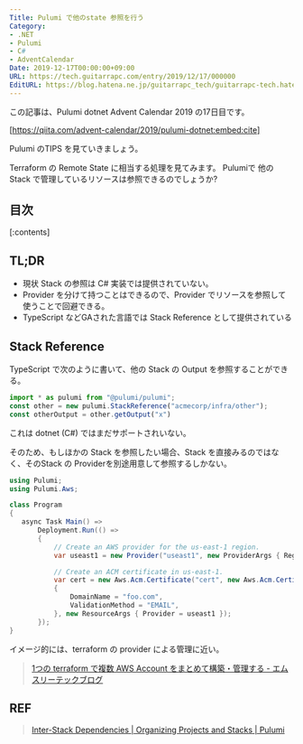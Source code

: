 ```yaml
---
Title: Pulumi で他のstate 参照を行う
Category:
- .NET
- Pulumi
- C#
- AdventCalendar
Date: 2019-12-17T00:00:00+09:00
URL: https://tech.guitarrapc.com/entry/2019/12/17/000000
EditURL: https://blog.hatena.ne.jp/guitarrapc_tech/guitarrapc-tech.hatenablog.com/atom/entry/26006613478869291
---
```


この記事は、Pulumi dotnet Advent Calendar 2019 の17日目です。

[https://qiita.com/advent-calendar/2019/pulumi-dotnet:embed:cite]

Pulumi のTIPS を見ていきましょう。

Terraform の Remote State に相当する処理を見てみます。
Pulumiで 他のStack で管理しているリソースは参照できるのでしょうか?

## 目次

[:contents]

## TL;DR

* 現状 Stack の参照は C# 実装では提供されていない。
* Provider を分けて持つことはできるので、Provider でリソースを参照して使うことで回避できる。
* TypeScript などGAされた言語では Stack Reference として提供されている

## Stack Reference

TypeScript で次のように書いて、他の Stack の Output を参照することができる。

```typescript
import * as pulumi from "@pulumi/pulumi";
const other = new pulumi.StackReference("acmecorp/infra/other");
const otherOutput = other.getOutput("x")
```

これは dotnet (C#) ではまだサポートされいない。

そのため、もしほかの Stack を参照したい場合、Stack を直接みるのではなく、そのStack の Providerを別途用意して参照するしかない。

```csharp
using Pulumi;
using Pulumi.Aws;

class Program
{
   async Task Main() =>
       Deployment.Run(() =>
       {
           // Create an AWS provider for the us-east-1 region.
           var useast1 = new Provider("useast1", new ProviderArgs { Region = "us-east-1" });

           // Create an ACM certificate in us-east-1.
           var cert = new Aws.Acm.Certificate("cert", new Aws.Acm.CertifiateArgs
           {
               DomainName = "foo.com",
               ValidationMethod = "EMAIL",
           }, new ResourceArgs { Provider = useast1 });
       });
}
```

イメージ的には、terraform の provider による管理に近い。

> [1つの terraform で複数 AWS Account をまとめて構築・管理する \- エムスリーテックブログ](https://www.m3tech.blog/entry/terraform_across_aws_accounts)

## REF

> [Inter-Stack Dependencies | Organizing Projects and Stacks | Pulumi](https://www.pulumi.com/docs/intro/concepts/organizing-stacks-projects/#inter-stack-dependencies)
